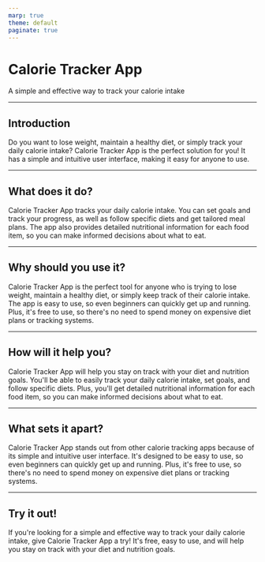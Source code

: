 ```yaml
---
marp: true
theme: default
paginate: true
---
```

# Calorie Tracker App
A simple and effective way to track your calorie intake

---
## Introduction
Do you want to lose weight, maintain a healthy diet, or simply track your daily calorie intake? Calorie Tracker App is the perfect solution for you! It has a simple and intuitive user interface, making it easy for anyone to use.

---
## What does it do?
Calorie Tracker App tracks your daily calorie intake. You can set goals and track your progress, as well as follow specific diets and get tailored meal plans. The app also provides detailed nutritional information for each food item, so you can make informed decisions about what to eat.

---
## Why should you use it?
Calorie Tracker App is the perfect tool for anyone who is trying to lose weight, maintain a healthy diet, or simply keep track of their calorie intake. The app is easy to use, so even beginners can quickly get up and running. Plus, it's free to use, so there's no need to spend money on expensive diet plans or tracking systems.

---
## How will it help you?
Calorie Tracker App will help you stay on track with your diet and nutrition goals. You'll be able to easily track your daily calorie intake, set goals, and follow specific diets. Plus, you'll get detailed nutritional information for each food item, so you can make informed decisions about what to eat.

---
## What sets it apart?
Calorie Tracker App stands out from other calorie tracking apps because of its simple and intuitive user interface. It's designed to be easy to use, so even beginners can quickly get up and running. Plus, it's free to use, so there's no need to spend money on expensive diet plans or tracking systems. 

---
## Try it out!
If you're looking for a simple and effective way to track your daily calorie intake, give Calorie Tracker App a try! It's free, easy to use, and will help you stay on track with your diet and nutrition goals.
  
